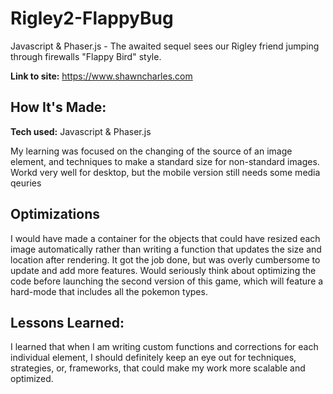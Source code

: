 # Rigley2-FlappyBug

Javascript & Phaser.js - The awaited sequel sees our Rigley friend jumping through firewalls "Flappy Bird" style.

**Link to site:** https://www.shawncharles.com
<img source="/CharlesCreativeContent/CharlesCreativeContent/blob/main/images/gif1.gif?raw=true"></img>

## How It's Made:

**Tech used:** Javascript & Phaser.js

My learning was focused on the changing of the source of an image element, and techniques to make a standard size for non-standard images. Workd very well for desktop, but the mobile version still needs some media qeuries

## Optimizations

I would have made a container for the objects that could have resized each image automatically rather than writing a function that updates the size and location after rendering. It got the job done, but was overly cumbersome to update and add more features. Would seriously think about optimizing the code before launching the second version of this game, which will feature a hard-mode that includes all the pokemon types. 

## Lessons Learned:

I learned that when I am writing custom functions and corrections for each individual element, I should definitely keep an eye out for techniques, strategies, or, frameworks, that could make my work more scalable and optimized.
